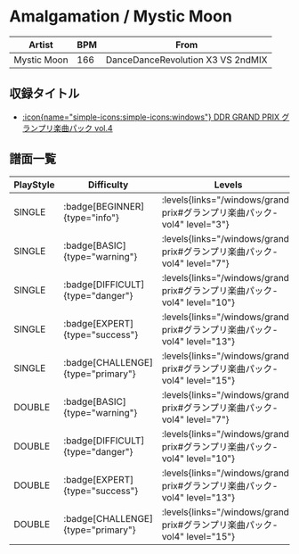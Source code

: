 # Amalgamation / Mystic Moon

|Artist|BPM|From|
|------|---|----|
|Mystic Moon|166|DanceDanceRevolution X3 VS 2ndMIX|

## 収録タイトル

- [:icon{name="simple-icons:simple-icons:windows"} DDR GRAND PRIX グランプリ楽曲パック vol.4](/windows/grand-prix#グランプリ楽曲パック-vol4)

## 譜面一覧

|PlayStyle|Difficulty|Levels|Notes|Movie|
|---------|----------|------|-----|-----|
|SINGLE| :badge[BEGINNER]{type="info"}| :levels{links="/windows/grand-prix#グランプリ楽曲パック-vol4" level="3"}|144/5||
|SINGLE| :badge[BASIC]{type="warning"}| :levels{links="/windows/grand-prix#グランプリ楽曲パック-vol4" level="7"}|249/25||
|SINGLE| :badge[DIFFICULT]{type="danger"}| :levels{links="/windows/grand-prix#グランプリ楽曲パック-vol4" level="10"}|329/13||
|SINGLE| :badge[EXPERT]{type="success"}| :levels{links="/windows/grand-prix#グランプリ楽曲パック-vol4" level="13"}|436/9||
|SINGLE| :badge[CHALLENGE]{type="primary"}| :levels{links="/windows/grand-prix#グランプリ楽曲パック-vol4" level="15"}|490/10||
|DOUBLE| :badge[BASIC]{type="warning"}| :levels{links="/windows/grand-prix#グランプリ楽曲パック-vol4" level="7"}|248/15||
|DOUBLE| :badge[DIFFICULT]{type="danger"}| :levels{links="/windows/grand-prix#グランプリ楽曲パック-vol4" level="10"}|321/13||
|DOUBLE| :badge[EXPERT]{type="success"}| :levels{links="/windows/grand-prix#グランプリ楽曲パック-vol4" level="13"}|435/9||
|DOUBLE| :badge[CHALLENGE]{type="primary"}| :levels{links="/windows/grand-prix#グランプリ楽曲パック-vol4" level="15"}|467/10||
